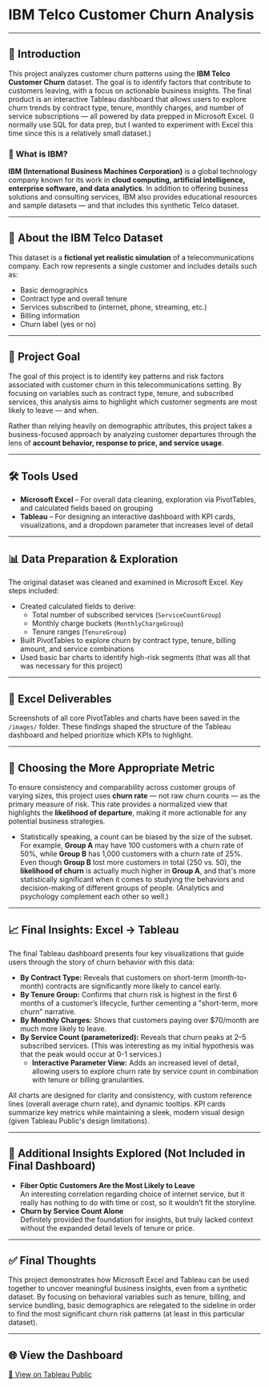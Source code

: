 # IBM Telco Customer Churn Analysis

---

## 📘 Introduction
This project analyzes customer churn patterns using the **IBM Telco Customer Churn** dataset. The goal is to identify factors that contribute to customers leaving, with a focus on actionable business insights. The final product is an interactive Tableau dashboard that allows users to explore churn trends by contract type, tenure, monthly charges, and number of service subscriptions — all powered by data prepped in Microsoft Excel. (I normally use SQL for data prep, but I wanted to experiment with Excel this time since this is a relatively small dataset.)

### 🧠 What is IBM?
**IBM (International Business Machines Corporation)** is a global technology company known for its work in **cloud computing, artificial intelligence, enterprise software, and data analytics**. In addition to offering business solutions and consulting services, IBM also provides educational resources and sample datasets — and that includes this synthetic Telco dataset.

---

## 🏢 About the IBM Telco Dataset
This dataset is a **fictional yet realistic simulation** of a telecommunications company. Each row represents a single customer and includes details such as:
- Basic demographics
- Contract type and overall tenure 
- Services subscribed to (internet, phone, streaming, etc.)  
- Billing information  
- Churn label (yes or no)

---

## 🎯 Project Goal
The goal of this project is to identify key patterns and risk factors associated with customer churn in this telecommunications setting. By focusing on variables such as contract type, tenure, and subscribed services, this analysis aims to highlight which customer segments are most likely to leave — and when.

Rather than relying heavily on demographic attributes, this project takes a business-focused approach by analyzing customer departures through the lens of **account behavior, response to price, and service usage**.

---

## 🛠️ Tools Used

- **Microsoft Excel** – For overall data cleaning, exploration via PivotTables, and calculated fields based on grouping 
- **Tableau** – For designing an interactive dashboard with KPI cards, visualizations, and a dropdown parameter that increases level of detail

---

## 📊 Data Preparation & Exploration

The original dataset was cleaned and examined in Microsoft Excel. Key steps included:

- Created calculated fields to derive:
  - Total number of subscribed services (`ServiceCountGroup`)
  - Monthly charge buckets (`MonthlyChargeGroup`)
  - Tenure ranges (`TenureGroup`)
- Built PivotTables to explore churn by contract type, tenure, billing amount, and service combinations
- Used basic bar charts to identify high-risk segments (that was all that was necessary for this project)

---

## 📁 Excel Deliverables

Screenshots of all core PivotTables and charts have been saved in the `/images/` folder. These findings shaped the structure of the Tableau dashboard and helped prioritize which KPIs to highlight.

---

## 📐 Choosing the More Appropriate Metric

To ensure consistency and comparability across customer groups of varying sizes, this project uses **churn rate** — not raw churn counts — as the primary measure of risk. This rate provides a normalized view that highlights the **likelihood of departure**, making it more actionable for any potential business strategies.
- Statistically speaking, a count can be biased by the size of the subset. For example, **Group A** may have 100 customers with a churn rate of 50%, while **Group B** has 1,000 customers with a churn rate of 25%. Even though **Group B** lost more customers in total (250 vs. 50), the **likelihood of churn** is actually much higher in **Group A**, and that's more statistically significant when it comes to studying the behaviors and decision-making of different groups of people. (Analytics and psychology complement each other so well.)

---

## 📈 Final Insights: Excel → Tableau
The final Tableau dashboard presents four key visualizations that guide users through the story of churn behavior with this data:

- **By Contract Type:** Reveals that customers on short-term (month-to-month) contracts are significantly more likely to cancel early.
- **By Tenure Group:** Confirms that churn risk is highest in the first 6 months of a customer’s lifecycle, further cementing a "short-term, more churn" narrative.
- **By Monthly Charges:** Shows that customers paying over $70/month are much more likely to leave.
- **By Service Count (parameterized):** Reveals that churn peaks at 2–5 subscribed services. (This was interesting as my initial hypothesis was that the peak would occur at 0-1 services.)
  - **Interactive Parameter View:** Adds an increased level of detail, allowing users to explore churn rate by service count in combination with tenure or billing granularities.

All charts are designed for clarity and consistency, with custom reference lines (overall average churn rate), and dynamic tooltips. KPI cards summarize key metrics while maintaining a sleek, modern visual design (given Tableau Public's design limitations).

---

## 🔎 Additional Insights Explored (Not Included in Final Dashboard)

- **Fiber Optic Customers Are the Most Likely to Leave**  
  An interesting correlation regarding choice of internet service, but it really has nothing to do with time or cost, so it wouldn't fit the storyline.
- **Churn by Service Count Alone**  
  Definitely provided the foundation for insights, but truly lacked context without the expanded detail levels of tenure or price.

---

## ✅ Final Thoughts
This project demonstrates how Microsoft Excel and Tableau can be used together to uncover meaningful business insights, even from a synthetic dataset. By focusing on behavioral variables such as tenure, billing, and service bundling, basic demographics are relegated to the sideline in order to find the most significant churn risk patterns (at least in this particular dataset).

---

## 🌐 View the Dashboard  
[📎 View on Tableau Public](https://public.tableau.com/app/profile/dylan.barrett1539/viz/UnderstandingChurnPatternsBehindCustomerDepartures/Dashboard)
